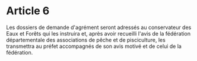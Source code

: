 # Article 6

Les dossiers de demande d'agrément seront adressés au conservateur des Eaux et Forêts qui les instruira et, après avoir recueilli l'avis de la fédération départementale des associations de pêche et de pisciculture, les transmettra au préfet accompagnés de son avis motivé et de celui de la fédération.
